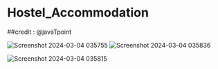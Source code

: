 # Hostel_Accommodation
##credit : @javaTpoint

![Screenshot 2024-03-04 035755](https://github.com/ShubhamMaht0/Hostel_Accommodation/assets/85242150/74214635-5042-44d3-b7a1-222ea678f528)
![Screenshot 2024-03-04 035836](https://github.com/ShubhamMaht0/Hostel_Accommodation/assets/85242150/08b50ae3-de3b-4fe5-9117-99615800fea1)


![Screenshot 2024-03-04 035815](https://github.com/ShubhamMaht0/Hostel_Accommodation/assets/85242150/7d43b0a7-1b73-4653-b71c-af89a659c06a)
